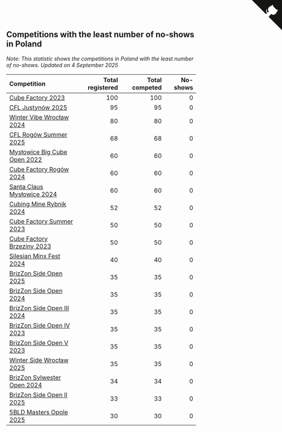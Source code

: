 ## Competitions with the least number of no-shows in Poland

*Note: This statistic shows the competitions in Poland with the least number of no-shows.*
*Updated on  4 September 2025*

| Competition | Total registered | Total competed | No-shows |
| :--- | ---: | ---: | ---: |
| [Cube Factory 2023](https://www.worldcubeassociation.org/competitions/CubeFactory2023) | 100 | 100 | 0 |
| [CFL Justynów 2025](https://www.worldcubeassociation.org/competitions/CFLJustynow2025) | 95 | 95 | 0 |
| [Winter Vibe Wrocław 2024](https://www.worldcubeassociation.org/competitions/WinterVibeWroclaw2024) | 80 | 80 | 0 |
| [CFL Rogów Summer 2025](https://www.worldcubeassociation.org/competitions/CFLRogowSummer2025) | 68 | 68 | 0 |
| [Mysłowice Big Cube Open 2022](https://www.worldcubeassociation.org/competitions/MyslowiceBigCubeOpen2022) | 60 | 60 | 0 |
| [Cube Factory Rogów 2024](https://www.worldcubeassociation.org/competitions/CubeFactoryRogow2024) | 60 | 60 | 0 |
| [Santa Claus Mysłowice 2024](https://www.worldcubeassociation.org/competitions/SantaClausCubeRaceMyslowice2024) | 60 | 60 | 0 |
| [Cubing Mine Rybnik 2024](https://www.worldcubeassociation.org/competitions/CubingMineRybnik2024) | 52 | 52 | 0 |
| [Cube Factory Summer 2023](https://www.worldcubeassociation.org/competitions/CubeFactorySummer2023) | 50 | 50 | 0 |
| [Cube Factory Brzeziny 2023](https://www.worldcubeassociation.org/competitions/CubeFactoryBrzeziny2023) | 50 | 50 | 0 |
| [Silesian Minx Fest 2024](https://www.worldcubeassociation.org/competitions/SilesianMinxFest2024) | 40 | 40 | 0 |
| [BrizZon Side Open 2025](https://www.worldcubeassociation.org/competitions/BrizZonSideOpen2025) | 35 | 35 | 0 |
| [BrizZon Side Open 2024](https://www.worldcubeassociation.org/competitions/BrizZonSideOpen2024) | 35 | 35 | 0 |
| [BrizZon Side Open III 2024](https://www.worldcubeassociation.org/competitions/BrizZonSideOpenIII2024) | 35 | 35 | 0 |
| [BrizZon Side Open IV 2023](https://www.worldcubeassociation.org/competitions/BrizZonSideOpenIV2023) | 35 | 35 | 0 |
| [BrizZon Side Open V 2023](https://www.worldcubeassociation.org/competitions/BrizZonSideOpenV2023) | 35 | 35 | 0 |
| [Winter Side Wrocław 2025](https://www.worldcubeassociation.org/competitions/WinterSideWroclaw2025) | 35 | 35 | 0 |
| [BrizZon Sylwester Open 2024](https://www.worldcubeassociation.org/competitions/BrizZonSylwesterOpen2024) | 34 | 34 | 0 |
| [BrizZon Side Open II 2025](https://www.worldcubeassociation.org/competitions/BrizZonSideOpenII2025) | 33 | 33 | 0 |
| [5BLD Masters Opole 2025](https://www.worldcubeassociation.org/competitions/5BLDMastersOpole2025) | 30 | 30 | 0 |


<a href="https://github.com/maxidragon/wca_statistics_pl" class="github-corner" aria-label="View source on Github"><svg width="80" height="80" viewBox="0 0 250 250" style="fill:#151513; color:#fff; position: absolute; top: 0; border: 0; right: 0;" aria-hidden="true"><path d="M0,0 L115,115 L130,115 L142,142 L250,250 L250,0 Z"></path><path d="M128.3,109.0 C113.8,99.7 119.0,89.6 119.0,89.6 C122.0,82.7 120.5,78.6 120.5,78.6 C119.2,72.0 123.4,76.3 123.4,76.3 C127.3,80.9 125.5,87.3 125.5,87.3 C122.9,97.6 130.6,101.9 134.4,103.2" fill="currentColor" style="transform-origin: 130px 106px;" class="octo-arm"></path><path d="M115.0,115.0 C114.9,115.1 118.7,116.5 119.8,115.4 L133.7,101.6 C136.9,99.2 139.9,98.4 142.2,98.6 C133.8,88.0 127.5,74.4 143.8,58.0 C148.5,53.4 154.0,51.2 159.7,51.0 C160.3,49.4 163.2,43.6 171.4,40.1 C171.4,40.1 176.1,42.5 178.8,56.2 C183.1,58.6 187.2,61.8 190.9,65.4 C194.5,69.0 197.7,73.2 200.1,77.6 C213.8,80.2 216.3,84.9 216.3,84.9 C212.7,93.1 206.9,96.0 205.4,96.6 C205.1,102.4 203.0,107.8 198.3,112.5 C181.9,128.9 168.3,122.5 157.7,114.1 C157.9,116.9 156.7,120.9 152.7,124.9 L141.0,136.5 C139.8,137.7 141.6,141.9 141.8,141.8 Z" fill="currentColor" class="octo-body"></path></svg></a><style>.github-corner:hover .octo-arm{animation:octocat-wave 560ms ease-in-out}@keyframes octocat-wave{0%,100%{transform:rotate(0)}20%,60%{transform:rotate(-25deg)}40%,80%{transform:rotate(10deg)}}@media (max-width:500px){.github-corner:hover .octo-arm{animation:none}.github-corner .octo-arm{animation:octocat-wave 560ms ease-in-out}}</style>
